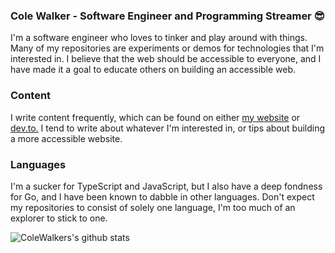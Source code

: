 ### Cole Walker - Software Engineer and Programming Streamer :sunglasses:

I'm a software engineer who loves to tinker and play around with things. Many of my repositories are experiments or demos for technologies that I'm interested in. I believe that the web should be accessible to everyone, and I have made it a goal to educate others on building an accessible web. 

### Content
I write content frequently, which can be found on either [my website](https://www.walkermakes.com/) or [dev.to.](https://dev.to/colewalker) I tend to write about whatever I'm interested in, or tips about building a more accessible website. 


### Languages
I'm a sucker for TypeScript and JavaScript, but I also have a deep fondness for Go, and I have been known to dabble in other languages. Don't expect my repositories to consist of solely one language, I'm too much of an explorer to stick to one.








![ColeWalkers's github stats](https://github-readme-stats.vercel.app/api?username=colewalker&show_icons=true&theme=tokyonight)
